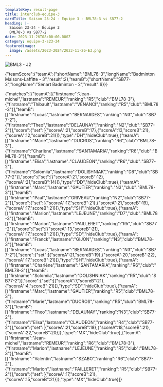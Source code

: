 ```yaml
---
templateKey: result-page
title: interclub-equipe-3
cardTitle: Saison 23-24 - Équipe 3 - BML78-3 vs SB77-2 
heading: |-
  Saison 23-24 - Équipe 3
  BML78-3 vs SB77-2
date: 2023-11-26T08:00:00.000Z
category: equipe-3-s23-24
featuredimage:
  image: /assets/2023-2024/2023-11-26-E3.png
---
```

![](/assets/2023-2024/2023-11-26-E3.png "BML3 - J2")

<teamscoreboard>{"teamScore":{"teamA":{"shortName":"BML78-3","longName":"Badminton Maisons-Laffitte - 3","result":2},"teamB":{"shortName":"SB77-2","longName":"Sénart Badminton - 2","result":6}}}</teamscoreboard>

<scoreboard>{"matches":[{"teamA":[{"firstname":"Jean-michel","lastname":"REMEUR","ranking":"R5","club":"BML78-3"},{"firstname":"Thibault","lastname":"VENANCI","ranking":"R5","club":"BML78-3"}],"teamB":[{"firstname":"Lucas","lastname":"BERNARDES","ranking":"N3","club":"SB77-2"},{"firstname":"Theo","lastname":"DELAUNAY","ranking":"N2","club":"SB77-2"}],"score":{"set":[{"scoreA":21,"scoreB":17},{"scoreA":13,"scoreB":21},{"scoreA":12,"scoreB":21}]},"type":"DH","hideClub":true},{"teamA":[{"firstname":"Marie","lastname":"DUCROS","ranking":"R6","club":"BML78-3"},{"firstname":"Charlène","lastname":"SANTAMARIA","ranking":"R6","club":"BML78-3"}],"teamB":[{"firstname":"Elisa","lastname":"CLAUDEON","ranking":"R6","club":"SB77-2"},{"firstname":"Solomiia","lastname":"DOLISHNIAK","ranking":"D8","club":"SB77-2"}],"score":{"set":[{"scoreA":21,"scoreB":12},{"scoreA":21,"scoreB":14}]},"type":"DD","hideClub":true},{"teamA":[{"firstname":"Marc","lastname":"GAUTIER","ranking":"N3","club":"BML78-3"}],"teamB":[{"firstname":"Paul","lastname":"GRIVEAU","ranking":"N2","club":"SB77-2"}],"score":{"set":[{"scoreA":17,"scoreB":21},{"scoreA":21,"scoreB":19},{"scoreA":17,"scoreB":21}]},"type":"SH","hideClub":true},{"teamA":[{"firstname":"Marion","lastname":"LEJEUNE","ranking":"D7","club":"BML78-3"}],"teamB":[{"firstname":"Marion","lastname":"PAILLERET","ranking":"R5","club":"SB77-2"}],"score":{"set":[{"scoreA":13,"scoreB":21},{"scoreA":17,"scoreB":21}]},"type":"SD","hideClub":true},{"teamA":[{"firstname":"Franck","lastname":"GIJON","ranking":"N3","club":"BML78-3"}],"teamB":[{"firstname":"Lucas","lastname":"BERNARDES","ranking":"N3","club":"SB77-2"}],"score":{"set":[{"scoreA":21,"scoreB":19},{"scoreA":20,"scoreB":22},{"scoreA":17,"scoreB":21}]},"type":"SH","hideClub":true},{"teamA":[{"firstname":"Charlène","lastname":"SANTAMARIA","ranking":"R6","club":"BML78-3"}],"teamB":[{"firstname":"Solomiia","lastname":"DOLISHNIAK","ranking":"R5","club":"SB77-2"}],"score":{"set":[{"scoreA":7,"scoreB":21},{"scoreA":4,"scoreB":21}]},"type":"SD","hideClub":true},{"teamA":[{"firstname":"Marc","lastname":"GAUTIER","ranking":"R5","club":"BML78-3"},{"firstname":"Marie","lastname":"DUCROS","ranking":"R5","club":"BML78-3"}],"teamB":[{"firstname":"Theo","lastname":"DELAUNAY","ranking":"N3","club":"SB77-2"},{"firstname":"Elisa","lastname":"CLAUDEON","ranking":"R4","club":"SB77-2"}],"score":{"set":[{"scoreA":21,"scoreB":18},{"scoreA":18,"scoreB":21},{"scoreA":22,"scoreB":20}]},"type":"MX","hideClub":true},{"teamA":[{"firstname":"Jean-michel","lastname":"REMEUR","ranking":"R6","club":"BML78-3"},{"firstname":"Marion","lastname":"LEJEUNE","ranking":"R5","club":"BML78-3"}],"teamB":[{"firstname":"Valentin","lastname":"SZABO","ranking":"R6","club":"SB77-2"},{"firstname":"Marion","lastname":"PAILLERET","ranking":"R5","club":"SB77-2"}],"score":{"set":[{"scoreA":17,"scoreB":21},{"scoreA":15,"scoreB":21}]},"type":"MX","hideClub":true}]}</scoreboard>